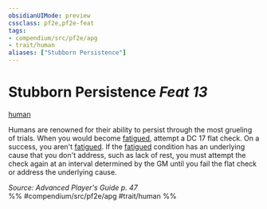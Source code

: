 ```yaml
---
obsidianUIMode: preview
cssclass: pf2e,pf2e-feat
tags:
- compendium/src/pf2e/apg
- trait/human
aliases: ["Stubborn Persistence"]
---
```

# Stubborn Persistence  *Feat 13*  
[human](../../rules/traits/human.md)  


Humans are renowned for their ability to persist through the most grueling of trials. When you would become [fatigued](../../rules/conditions.md#Fatigued), attempt a DC 17 flat check. On a success, you aren't [fatigued](../../rules/conditions.md#Fatigued). If the [fatigued](../../rules/conditions.md#Fatigued) condition has an underlying cause that you don't address, such as lack of rest, you must attempt the check again at an interval determined by the GM until you fail the flat check or address the underlying cause.

*Source: Advanced Player's Guide p. 47*  
%% #compendium/src/pf2e/apg #trait/human %%